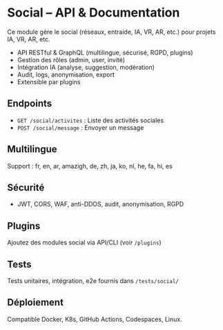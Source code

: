 # Social – API & Documentation

Ce module gère le social (réseaux, entraide, IA, VR, AR, etc.) pour projets IA, VR, AR, etc.

- API RESTful & GraphQL (multilingue, sécurisé, RGPD, plugins)
- Gestion des rôles (admin, user, invité)
- Intégration IA (analyse, suggestion, modération)
- Audit, logs, anonymisation, export
- Extensible par plugins

## Endpoints
- `GET /social/activites` : Liste des activités sociales
- `POST /social/message` : Envoyer un message

## Multilingue
Support : fr, en, ar, amazigh, de, zh, ja, ko, nl, he, fa, hi, es

## Sécurité
- JWT, CORS, WAF, anti-DDOS, audit, anonymisation, RGPD

## Plugins
Ajoutez des modules social via API/CLI (voir `/plugins`)

## Tests
Tests unitaires, intégration, e2e fournis dans `/tests/social/`

## Déploiement
Compatible Docker, K8s, GitHub Actions, Codespaces, Linux.
